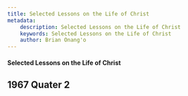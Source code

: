 ```yaml
---
title: Selected Lessons on the Life of Christ
metadata:
    description: Selected Lessons on the Life of Christ
    keywords: Selected Lessons on the Life of Christ
    author: Brian Onang'o
---
```


#### Selected Lessons on the Life of Christ

## 1967 Quater 2
